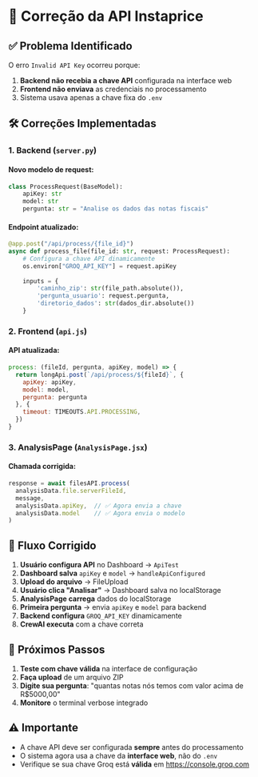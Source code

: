 # 🔧 Correção da API Instaprice

## ✅ **Problema Identificado**

O erro `Invalid API Key` ocorreu porque:

1. **Backend não recebia a chave API** configurada na interface web
2. **Frontend não enviava** as credenciais no processamento
3. Sistema usava apenas a chave fixa do `.env`

## 🛠️ **Correções Implementadas**

### 1. **Backend** (`server.py`)

#### Novo modelo de request:
```python
class ProcessRequest(BaseModel):
    apiKey: str
    model: str
    pergunta: str = "Analise os dados das notas fiscais"
```

#### Endpoint atualizado:
```python
@app.post("/api/process/{file_id}")
async def process_file(file_id: str, request: ProcessRequest):
    # Configura a chave API dinamicamente
    os.environ["GROQ_API_KEY"] = request.apiKey
    
    inputs = {
        'caminho_zip': str(file_path.absolute()),
        'pergunta_usuario': request.pergunta,
        'diretorio_dados': str(dados_dir.absolute())
    }
```

### 2. **Frontend** (`api.js`)

#### API atualizada:
```javascript
process: (fileId, pergunta, apiKey, model) => {
  return longApi.post(`/api/process/${fileId}`, {
    apiKey: apiKey,
    model: model,
    pergunta: pergunta
  }, {
    timeout: TIMEOUTS.API.PROCESSING,
  })
}
```

### 3. **AnalysisPage** (`AnalysisPage.jsx`)

#### Chamada corrigida:
```javascript
response = await filesAPI.process(
  analysisData.file.serverFileId, 
  message,
  analysisData.apiKey,  // ✅ Agora envia a chave
  analysisData.model    // ✅ Agora envia o modelo
)
```

## 🔄 **Fluxo Corrigido**

1. **Usuário configura API** no Dashboard → `ApiTest`
2. **Dashboard salva** `apiKey` e `model` → `handleApiConfigured`
3. **Upload do arquivo** → FileUpload
4. **Usuário clica "Analisar"** → Dashboard salva no localStorage
5. **AnalysisPage carrega** dados do localStorage
6. **Primeira pergunta** → envia `apiKey` e `model` para backend
7. **Backend configura** `GROQ_API_KEY` dinamicamente
8. **CrewAI executa** com a chave correta

## 🎯 **Próximos Passos**

1. **Teste com chave válida** na interface de configuração
2. **Faça upload** de um arquivo ZIP
3. **Digite sua pergunta**: "quantas notas nós temos com valor acima de R$5000,00"
4. **Monitore** o terminal verbose integrado

## ⚠️ **Importante**

- A chave API deve ser configurada **sempre** antes do processamento
- O sistema agora usa a chave da **interface web**, não do `.env`
- Verifique se sua chave Groq está **válida** em https://console.groq.com